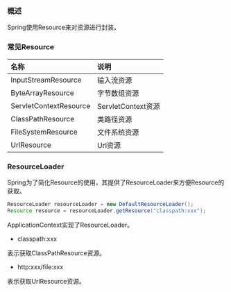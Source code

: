 ### 概述

Spring使用Resource来对资源进行封装。

### 常见Resource

|名称|说明|
|:----|:----|
|InputStreamResource|输入流资源|
|ByteArrayResource|字节数组资源|
|ServletContextResource|ServletContext资源|
|ClassPathResource|类路径资源|
|FileSystemResource|文件系统资源|
|UrlResource|Url资源|

### ResourceLoader

Spring为了简化Resource的使用，其提供了ResourceLoader来方便Resource的获取。

``` java
ResourceLoader resourceLoader = new DefaultResourceLoader();
Resource resource = resourceLoader.getResource("classpath:xxx");
```

ApplicationContext实现了ResourceLoader。

* classpath:xxx

表示获取ClassPathResource资源。

* http:xxx/file:xxx

表示获取UrlResource资源。